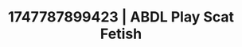 ---
categories:
- Mindful kink
- Virtual lover intimacy
- Mormon wife
- Deep gaze
- Dirty mind games
image: /assets/images/1747787899423.jpg
layout: post
seo:
  description: Featured content with artistic Scat Fetish, ABDL Play. HD images available.
  keywords: Scat Fetish, ABDL Play
  og_image: /assets/images/1747787899423.jpg
  schema_type: VisualArtwork
tags:
- ABDL Play
- '#1747787899423'
- Scat Fetish
title: 1747787899423 | ABDL Play Scat Fetish
---